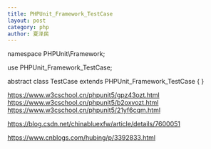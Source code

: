 ```yaml
---
title: PHPUnit_Framework_TestCase
layout: post
category: php
author: 夏泽民
---
```

namespace PHPUnit\Framework;

use PHPUnit_Framework_TestCase;

abstract class TestCase extends PHPUnit_Framework_TestCase
{
}

<!-- more -->
https://www.w3cschool.cn/phpunit5/gpz43ozt.html
https://www.w3cschool.cn/phpunit5/b2oxvozt.html
https://www.w3cschool.cn/phpunit5/21yf6cqm.html

https://blog.csdn.net/chinabluexfw/article/details/7600051

https://www.cnblogs.com/hubing/p/3392833.html
